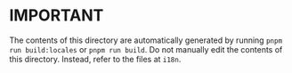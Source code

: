 # IMPORTANT

The contents of this directory are automatically generated by running `pnpm run build:locales` or `pnpm run build`. Do not manually edit the contents of this directory. Instead, refer to the files at `i18n`.
